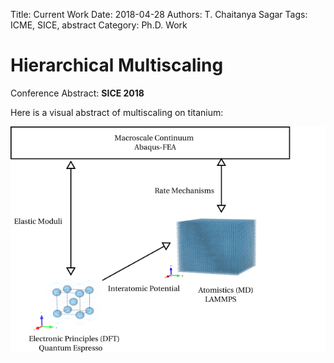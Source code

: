 Title: Current Work
Date: 2018-04-28
Authors: T. Chaitanya Sagar
Tags: ICME, SICE, abstract
Category: Ph.D. Work
# Hierarchical Multiscaling

Conference Abstract: **SICE 2018**

Here is a visual abstract of multiscaling on titanium:



![Pelican](../images/titanium.png)
